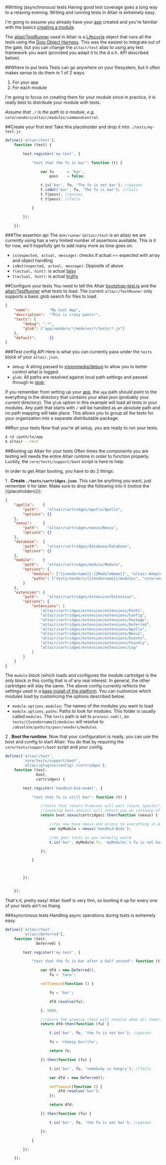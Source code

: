 #Writing (asynchronous) tests
Having good test coverage goes a long way to a relaxing evening. Writing and running tests in Altair is extremely easy.

I'm going to assume you already have your [app](app.md) created and you're familiar with the basics [creating a module](firstmodule.md).

The [altair/TestRunner](../core/lib/altair/TestRunner.js) used in Altair is a [Lifecycle](lifecycle.md) object that runs all the tests
 using the [Dojo Object Harness](http://dojotoolkit.org/reference-guide/1.9/util/doh.html). This was the easiest to integrate
 out of the gate, but you can change the `altair/test` alias to using any test framework you want (provided you adapt it
 to the d.o.h. API described below).

##Where to put tests
Tests can go anywhere on your filesystem, but it often makes sense to do them in 1 of 2 ways:

1. For your app
2. For each module

I'm going to focus on creating them for your module since in practice, it is really best to distribute your module with
tests.

*Assume that `./` is the path to a module, e.g. `core/vendors/altair/modules/commandcentral`.*

##Create your first test
Take this placeholder and drop it into `./tests/my-test.js`

```js
define(['altair/test'],
    function (test) {

        test.register('my-test', {

            "test that the fu is bar": function (t) {

                var fu      = 'bar',
                    pass    = false;

                t.is('bar', fu, 'The fu is not bar'); //passes
                t.isNot('bar', fu, 'The fu is bar'); //fails
                t.f(pass); //passes
                t.t(pass); //fails

            }

        });

    });
```

###The assertion api
The `doh/runner` (`altair/test` is an alias) we are currently using has a very limited number of assertions available.
This is it for now, we'll hopefully get to add many more as time goes on.

- `is(expected, actual, message)`: checks if actual == expected with array and object handling
- `isNot(expected, actual, message)`: Opposite of above
- `f(actual, hint)`: is actual [falsy](http://www.sitepoint.com/javascript-truthy-falsy/)
- `t(actual, hint)`: is actual [truthy](http://www.sitepoint.com/javascript-truthy-falsy/)


##Configure your tests
You need to tell the Altair [bootstrap-test.js](../core/bootstrap-test.js) and the [altair/TestRunner](../core/lib/altair/TestRunner.js)
what tests to load. The current `altair/TestRunner` only supports a basic glob search for files to load.

```json
{
    "name":         "My Cool App",
    "description":  "This is crazy pants!",
    "tests": {
        "debug": ".*",
        "glob": ["app/vendors/*/modules/*/tests/*.js"]
    },
    "default":      {}
}

```
###Test config API
Here is what you can currently pass under the `tests` block of your `altair.json`.

- `debug`: A string passed to [visionmedia/debug](https://github.com/visionmedia/debug) to allow you to better control what is logged.
- `glob`: All paths are resolved against local path settings and passed through to [glob](https://github.com/isaacs/node-glob);

If you remember from setting up your [app](app.md), the `app` path should point to the everything in the directory that
contains your altair.json (probably your current directory). The `glob` option in this example will load all tests in your
modules. Any path that starts with `/` will be handled as an absolute path and no path mapping will take place. This
allows you to group all the tests for your organization into a separate distributable package.

##Run your tests
Now that you're all setup, you are ready to run your tests.

```bash
$ cd /path/to/app
$ altair --test
```

##Booting up Altair for your tests
Often times the components you are testing will needs the entire Altair runtime in order to function properly. Luckily,
the `core/tests/support/boot` script is here to help.

In order to get Altair booting, you have to do 2 things:

1 . **Create `./tests/cartridges.json`**. This can be anything you want, just remember it for later. Make sure to drop the
following into it (notice the {{placeholders}}):

```json
{
    "apollo":    {
        "path":    "altair/cartridges/apollo/Apollo",
        "options": {}
    },
    "nexus":     {
        "path":    "altair/cartridges/nexus/Nexus",
        "options": {}
    },
    "database":  {
        "path":    "altair/cartridges/database/Database",
        "options": {}
    },
    "module":    {
        "path":    "altair/cartridges/module/Module",
        "options": {
            "modules": ["{{vendorname}}:{{ModuleName}}", "altair:Adapters"],
            "paths": ["tests/vendors/{{vendorname}}/modules", "core/vendors/altair/modules"]
        }
    },
    "extension": {
        "path":    "altair/cartridges/extension/Extension",
        "options": {
            "extensions": [
                "altair/cartridges/extension/extensions/Paths",
                "altair/cartridges/extension/extensions/Config",
                "altair/cartridges/extension/extensions/Package",
                "altair/cartridges/extension/extensions/Deferred",
                "altair/cartridges/extension/extensions/Apollo",
                "altair/cartridges/extension/extensions/Nexus",
                "altair/cartridges/extension/extensions/Events",
                "altair/cartridges/extension/extensions/Foundry",
                "altair/cartridges/extension/extensions/Log"
            ]
        }
    }
}
```
The `module` block (which loads and configures the module cartridge) is the only block in this config that is of any real
interest. In general, the other cartridges will stay the same. The above config currently reflects the settings used in a [base
install of the platform](../core/config/altair.json). You can customize which modules load by customizing the options
described below.

- `module.options.modules`: The names of the modules you want to load
- `module.options.paths`: Paths to look for modules. This folder is usually called `modules`. The `tests` path is set
to `process.cwd()`, so `tests/{{vendorname}}/modules` will resolve to `/absolute/path/to/your/vendors/modules`.

2 . **Boot the runtime**. Now that your configuration is ready, you can use the boot and config to start Altair. You do that
by requiring the `core/tests/support/boot` script and your config.

```js
define(['altair/test',
        'core/tests/support/boot',
        'altair/plugins/config!./cartridges'],
    function (test,
              boot,
              cartridges) {

        test.register('handbid-bid-model', {

            "test that fu is still bar": function (t) {

                //tests that return Promises will wait (async spoiler!) until they are resolved
                //invoking boot.nexus() will return you an instance of Nexus
                return boot.nexus(cartridges).then(function (nexus) {

                    //You now have nexus and access to everything in Altair
                    var myModule = nexus('handbid:Bids');

                    //do your tests as you normally would
                    t.is('bar', myModule.fu, 'myModule\`s fu is not bar');

                });

            }



        });


    });
```
That's it, pretty easy! Altair itself is very thin, so booting it up for every one of your tests ain't no thang.

##Asyncronous tests
Handling async operations during tests is extremely easy.

```js
define(['altair/test',
        'altair/Deferred'],
    function (test,
              Deferred) {

        test.register('my-test', {

            "test that the fu is bar after a half second": function (t) {

                var dfd = new Deferred(),
                    fu = 'taco';

                setTimeout(function () {

                    fu = 'bar';

                    dfd.resolve(fu);

                }, 500);

                //return the promise (test will resolve when all then()'s are finished)
                return dfd.then(function (fu) {

                    t.is('bar', fu, 'the fu is not bar'); //passes

                    fu = 'cheesy burrito';

                    return fu;

                }).then(function (fu) {

                    t.is('bar', fu, 'somebody is hungry'); //fails

                    var dfd = new Deferred();

                    setTimeout(function () {
                        dfd.resolve('bar');
                    });

                    return dfd;

                }).then(function (fu) {

                    t.is('bar', fu, 'the fu is not bar'); //passes

                });

            }

        });

    });
```